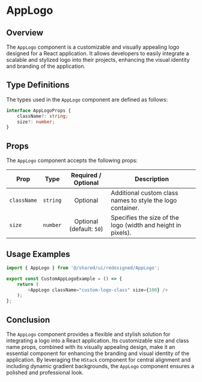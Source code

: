 # AppLogo 
## Overview
The `AppLogo` component is a customizable and visually appealing logo designed for a React application. It allows developers to easily integrate a scalable and stylized logo into their projects, enhancing the visual identity and branding of the application.

## Type Definitions
The types used in the `AppLogo` component are defined as follows:
```typescript
interface AppLogoProps {
    className?: string;
    size?: number;
}
```

## Props
The `AppLogo` component  accepts the following props:

| Prop        | Type     |      Required / Optional      | Description                                                |
|-------------|----------|:-----------------------------:|------------------------------------------------------------|
| `className` | `string` |           Optional            | Additional custom class names to style the logo container. |
| `size`      | `number` | Optional <br/>(default: `50`) | Specifies the size of the logo (width and height in pixels).  |

## Usage Examples

```typescript jsx
import { AppLogo } from '@/shared/ui/redesigned/AppLogo';

export const CustomAppLogoExample = () => {
    return (
        <AppLogo className="custom-logo-class" size={100} />
    );
};
```

## Conclusion
The `AppLogo` component provides a flexible and stylish solution for integrating a logo into a React application. Its customizable size and class name props, combined with its visually appealing design, make it an essential component for enhancing the branding and visual identity of the application. By leveraging the `HStack` component for central alignment and including dynamic gradient backgrounds, the `AppLogo` component ensures a polished and professional look.
